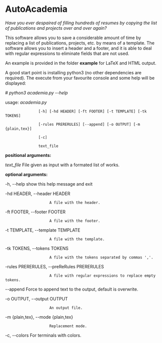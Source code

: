 # AutoAcademia

*Have you ever despaired of filling hundreds of resumes by copying the list of publications and projects over and over again?*

This software allows you to save a considerable amount of time by replacing a list of publications, projects, etc. by means of a template. 
The software allows you to insert a header and a footer, and it is able to deal with regular expressions to eliminate fields that are not used.

An example is provided in the folder **example** for LaTeX and HTML output.

A good start point is installing python3 (no other dependencies are required).
The execute from your favourite console and some help will be displayed:

\# *python3 academia.py --help*


usage: *academia.py*

                   [-h] [-hd HEADER] [-ft FOOTER] [-t TEMPLATE] [-tk TOKENS]

                   [-rules PRERERULES] [--append] [-o OUTPUT] [-m {plain,tex}]
                   
                   [-c]
                   
                   text_file

**positional arguments:**

  *text_file*            File given as input with a formated list of works.

**optional arguments:**

  -h, --help            show this help message and exit
  
  -hd HEADER, --header HEADER
  
                        A file with the header.
                        
  -ft FOOTER, --footer FOOTER
  
                        A file with the footer.
                        
  -t TEMPLATE, --template TEMPLATE
  
                        A file with the template.
                        
  -tk TOKENS, --tokens TOKENS
  
                        A file with the tokens separated by commas ','.
                        
  -rules PRERERULES, --preReRules PRERERULES
  
                        A file with regular expressions to replace empty tokens.
                        
  --append              Force to append text to the output, default is overwrite.
  
  -o OUTPUT, --output OUTPUT
  
                        An output file.
                        
  -m {plain,tex}, --mode {plain,tex}
  
                        Replacement mode.
                        
  -c, --colors          For terminals with colors.

